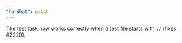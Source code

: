 ```yaml
---
"hardhat": patch
---
```


The test task now works correctly when a test file starts with `./` (fixes #2220).

